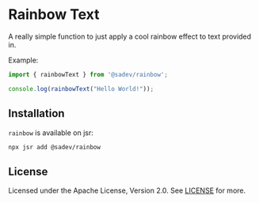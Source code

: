 # Rainbow Text

A really simple function to just apply a cool rainbow effect to text provided in.

Example:
```typescript
import { rainbowText } from '@sadev/rainbow';

console.log(rainbowText("Hello World!"));
```

## Installation

`rainbow` is available on jsr:

```bash
npx jsr add @sadev/rainbow
```

## License

Licensed under the Apache License, Version 2.0. See [LICENSE](./LICENSE) for more.